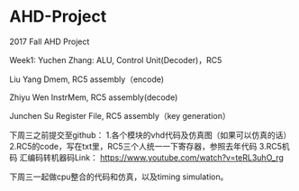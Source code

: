 # AHD-Project
2017 Fall AHD Project

Week1:
Yuchen Zhang:
ALU, Control Unit(Decoder)，RC5

Liu Yang
Dmem, RC5 assembly（encode)

Zhiyu Wen
InstrMem, RC5 assembly(decode)

Junchen Su
Register File, RC5 assembly（key generation）

下周三之前提交至github：
1.各个模块的vhd代码及仿真图（如果可以仿真的话）
2.RC5的code，写在txt里，RC5三个人统一一下寄存器，参照去年代码
3.RC5机码
汇编码转机器码Link： https://www.youtube.com/watch?v=teRL3uhO_rg

下周三一起做cpu整合的代码和仿真，以及timing simulation。
